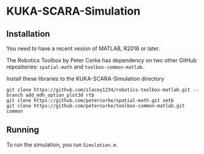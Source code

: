 # KUKA-SCARA-Simulation
 
## Installation

You need to have a recent vesion of MATLAB, R2016 or later.

The Robotics Toolbox by Peter Corke has dependency on two other GitHub repositories: ``spatial-math`` and ``toolbox-common-matlab``.

Install these libraries to the KUKA-SCARA-Simulation directory

```
git clone https://github.com/zlacey1234/robotics-toolbox-matlab.git --branch add_mdh_option_plot3d rtb 
git clone https://github.com/petercorke/spatial-math.git smtb
git clone https://github.com/petercorke/toolbox-common-matlab.git common
```

## Running 

To run the simulation, you run ``Simulation.m``.
